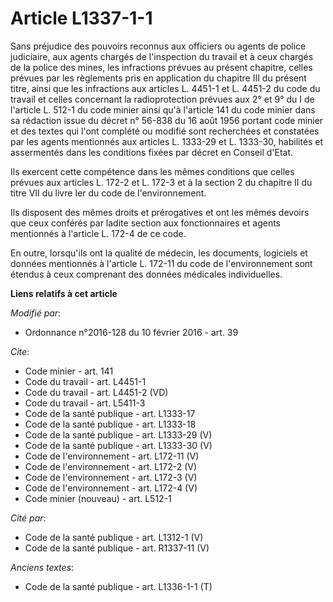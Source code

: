 # Article L1337-1-1

Sans préjudice des pouvoirs reconnus aux officiers ou agents de police judiciaire, aux agents chargés de l'inspection du
travail et à ceux chargés de la police des mines, les infractions prévues au présent chapitre, celles prévues par les
règlements pris en application du chapitre III du présent titre, ainsi que les infractions aux articles L. 4451-1 et L.
4451-2 du code du travail et celles concernant la radioprotection prévues aux 2° et 9° du I de l'article L. 512-1 du code
minier ainsi qu'à l'article 141 du code minier dans sa rédaction issue du décret n° 56-838 du 16 août 1956 portant code
minier et des textes qui l'ont complété ou modifié sont recherchées et constatées par les agents mentionnés aux articles L.
1333-29 et L. 1333-30, habilités et assermentés dans les conditions fixées par décret en Conseil d'Etat. 

Ils exercent cette compétence dans les mêmes conditions que celles prévues aux articles L. 172-2 et L. 172-3 et à la section
2 du chapitre II du titre VII du livre Ier du code de l'environnement. 

Ils disposent des mêmes droits et prérogatives et ont les mêmes devoirs que ceux conférés par ladite section aux
fonctionnaires et agents mentionnés à l'article L. 172-4 de ce code. 

En outre, lorsqu'ils ont la qualité de médecin, les documents, logiciels et données mentionnés à l'article L. 172-11 du code
de l'environnement sont étendus à ceux comprenant des données médicales individuelles.

**Liens relatifs à cet article**

_Modifié par_:

  - Ordonnance n°2016-128 du 10 février 2016 - art. 39

_Cite_:

  - Code minier - art. 141
  - Code du travail - art. L4451-1
  - Code du travail - art. L4451-2 (VD)
  - Code du travail - art. L5411-3
  - Code de la santé publique - art. L1333-17
  - Code de la santé publique - art. L1333-18
  - Code de la santé publique - art. L1333-29 (V)
  - Code de la santé publique - art. L1333-30 (V)
  - Code de l'environnement - art. L172-11 (V)
  - Code de l'environnement - art. L172-2 (V)
  - Code de l'environnement - art. L172-3 (V)
  - Code de l'environnement - art. L172-4 (V)
  - Code minier (nouveau) - art. L512-1

_Cité par_:

  - Code de la santé publique - art. L1312-1 (V)
  - Code de la santé publique - art. R1337-11 (V)

_Anciens textes_:

  - Code de la santé publique - art. L1336-1-1 (T)
